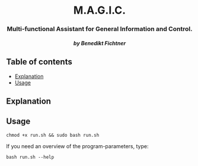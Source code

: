<div style="text-align:center;">
    <h1>M.A.G.I.C.</h1>
    <h3>Multi-functional Assistant for General Information and Control.</h3>
    <h5><em>by Benedikt Fichtner</em></h5>
</div>

<h2>Table of contents</h2>

- [Explanation](#explanation)
- [Usage](#usage)

## Explanation



## Usage

    chmod +x run.sh && sudo bash run.sh

If you need an overview of the program-parameters, type:

    bash run.sh --help
